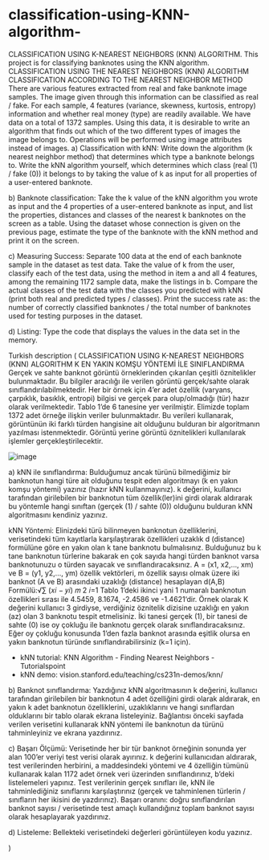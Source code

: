 # classification-using-KNN-algorithm-
 CLASSIFICATION USING K-NEAREST NEIGHBORS (KNN) ALGORITHM. This project is for classifying banknotes using the KNN algorithm.  
 CLASSIFICATION USING THE NEAREST NEIGHBORS (KNN) ALGORITHM CLASSIFICATION ACCORDING TO THE NEAREST NEIGHBOR METHOD
There are various features extracted from real and fake banknote image samples. The image given through this information can be classified as real / fake. For each sample, 4 features (variance, skewness, kurtosis, entropy) information and whether real money (type) are readily available. We have data on a total of 1372 samples. Using this data, it is desirable to write an algorithm that finds out which of the two different types of images the image belongs to. Operations will be performed using image attributes instead of images.
a) Classification with kNN: Write down the algorithm (k nearest neighbor method) that determines which type a banknote belongs to. Write the kNN algorithm yourself, which determines which class (real (1) / fake (0)) it belongs to by taking the value of k as input for all properties of a user-entered banknote.

b) Banknote classification: Take the k value of the kNN algorithm you wrote as input and the 4 properties of a user-entered banknote as input, and list the properties, distances and classes of the nearest k banknotes on the screen as a table. Using the dataset whose connection is given on the previous page, estimate the type of the banknote with the kNN method and print it on the screen.

c) Measuring Success: Separate 100 data at the end of each banknote sample in the dataset as test data. Take the value of k from the user, classify each of the test data, using the method in item a and all 4 features, among the remaining 1172 sample data, make the listings in b. Compare the actual classes of the test data with the classes you predicted with kNN (print both real and predicted types / classes). Print the success rate as: the number of correctly classified banknotes / the total number of banknotes used for testing purposes in the dataset.

d) Listing: Type the code that displays the values in the data set in the memory.

Turkish description (
CLASSIFICATION USING K-NEAREST NEIGHBORS (KNN) ALGORITHM 
K EN YAKIN KOMŞU YÖNTEMİ İLE SINIFLANDIRMA 
Gerçek ve sahte banknot görüntü örneklerinden çıkarılan çeşitli öznitelikler bulunmaktadır. Bu 
bilgiler aracılığı ile verilen görüntü gerçek/sahte olarak sınıflandırılabilmektedir. Her bir örnek 
için 4’er adet özellik (varyans, çarpıklık, basıklık, entropi) bilgisi ve gerçek para olup/olmadığı 
(tür) hazır olarak verilmektedir. Tablo 1’de 6 tanesine yer verilmiştir. Elimizde toplam 1372 
adet örneğe ilişkin veriler bulunmaktadır. Bu verileri kullanarak, görüntünün iki farklı türden 
hangisine ait olduğunu bulduran bir algoritmanın yazılması istenmektedir. Görüntü yerine 
görüntü öznitelikleri kullanılarak işlemler gerçekleştirilecektir.

![image](https://user-images.githubusercontent.com/44711182/110475154-93330480-80f1-11eb-8d43-c98b8263218f.png)

a) kNN ile sınıflandırma: Bulduğumuz ancak türünü bilmediğimiz bir banknotun hangi türe 
ait olduğunu tespit eden algoritmayı (k en yakın komşu yöntemi) yazınız (hazır kNN
kullanmayınız). k değerini, kullanıcı tarafından girilebilen bir banknotun tüm özellik(ler)ini 
girdi olarak aldırarak bu yöntemle hangi sınıftan (gerçek (1) / sahte (0)) olduğunu bulduran 
kNN algoritmasını kendiniz yazınız.

kNN Yöntemi: 
Elinizdeki türü bilinmeyen banknotun özelliklerini, verisetindeki tüm kayıtlarla karşılaştırarak 
özellikleri uzaklık d (distance) formülüne göre en yakın olan k tane banknotu bulmalısınız. 
Bulduğunuz bu k tane banknotun türlerine bakarak en çok sayıda hangi türden banknot varsa 
banknotunuzu o türden sayacak ve sınıflandıracaksınız. 
A = (x1, x2,…, xm) ve B = (y1, y2,…, ym) özellik vektörleri, m özellik sayısı olmak üzere iki 
banknot (A ve B) arasındaki uzaklığı (distance) hesaplayan d(A,B) Formülü:√∑ (𝑥𝑖 − 𝑦𝑖)
𝑚 2
𝑖=1
Tablo 1’deki ikinci yani 1 numaralı banknotun özellikleri sırası ile 4.5459, 8.1674, -2.4586 ve 
-1.4621‘dir. 
Örnek olarak K değerini kullanıcı 3 girdiyse, verdiğiniz öznitelik dizisine uzaklığı en yakın (az) 
olan 3 banknotu tespit etmelisiniz. İki tanesi gerçek (1), bir tanesi de sahte (0) ise oy çokluğu 
ile banknotu gerçek olarak sınıflandıracaksınız. Eğer oy çokluğu konusunda 1’den fazla 
banknot arasında eşitlik olursa en yakın banknotun türünde sınıflandırabilirsiniz (k=1 için). 
* kNN tutorial: KNN Algorithm - Finding Nearest Neighbors - Tutorialspoint
* kNN demo: vision.stanford.edu/teaching/cs231n-demos/knn/

b) Banknot sınıflandırma: Yazdığınız kNN algoritmasının k değerini, kullanıcı tarafından 
girilebilen bir banknotun 4 adet özelliğini girdi olarak aldırarak, en yakın k adet banknotun 
özelliklerini, uzaklıklarını ve hangi sınıflardan olduklarını bir tablo olarak ekrana 
listeleyiniz. Bağlantısı önceki sayfada verilen verisetini kullanarak kNN yöntemi ile 
banknotun da türünü tahminleyiniz ve ekrana yazdırınız.

c) Başarı Ölçümü: Verisetinde her bir tür banknot örneğinin sonunda yer alan 100’er veriyi 
test verisi olarak ayırınız. k değerini kullanıcıdan aldırarak, test verilerinden herbirini, a 
maddesindeki yöntemi ve 4 özelliğin tümünü kullanarak kalan 1172 adet örnek veri üzerinden 
sınıflandırınız, b’deki listelemeleri yapınız. Test verilerinin gerçek sınıfları ile, kNN ile 
tahminlediğiniz sınıflarını karşılaştırınız (gerçek ve tahminlenen türlerin / sınıfların her ikisini 
de yazdırınız). Başarı oranını: doğru sınıflandırılan banknot sayısı / verisetinde test amaçlı kullandığınız toplam banknot 
sayısı olarak hesaplayarak yazdırınız.

d) Listeleme: Bellekteki verisetindeki değerleri görüntüleyen kodu yazınız. 

)
